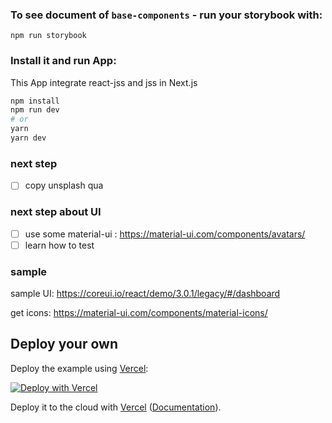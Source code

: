 ### To see document of `base-components` - run your storybook with:
```
npm run storybook
```

### Install it and run App:

This App integrate react-jss and jss in Next.js

```bash
npm install
npm run dev
# or
yarn
yarn dev
```


### next step
- [ ] copy unsplash qua


### next step about UI

- [ ] use some material-ui : https://material-ui.com/components/avatars/
- [ ] learn how to test

### sample
sample UI: https://coreui.io/react/demo/3.0.1/legacy/#/dashboard

get icons: https://material-ui.com/components/material-icons/








## Deploy your own

Deploy the example using [Vercel](https://vercel.com):

[![Deploy with Vercel](https://vercel.com/button)](https://vercel.com/import/project?template=https://github.com/vercel/next.js/tree/canary/examples/with-react-jss)


Deploy it to the cloud with [Vercel](https://vercel.com/import?filter=next.js&utm_source=github&utm_medium=readme&utm_campaign=next-example) ([Documentation](https://nextjs.org/docs/deployment)).
